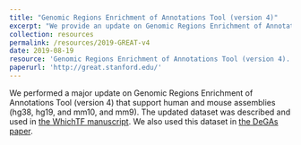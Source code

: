 ```yaml
---
title: "Genomic Regions Enrichment of Annotations Tool (version 4)"
excerpt: "We provide an update on Genomic Regions Enrichment of Annotations Tool (version 4) in the Bejerano lab.<br/><img src='/files/2019/GREAT-v4-screenshot.png'>"
collection: resources
permalink: /resources/2019-GREAT-v4
date: 2019-08-19
resource: 'Genomic Regions Enrichment of Annotations Tool (version 4).'
paperurl: 'http://great.stanford.edu/'
---
```


We performed a major update on Genomic Regions Enrichment of Annotations Tool (version 4) that support human and mouse assemblies (hg38, hg19, and mm10, and mm9). The updated dataset was described and used in [the WhichTF manuscript](/publication/preprint-2019-08-20-whichtf). We also used this dataset in [the DeGAs paper](/publication/2019-09-06-DeGAs).
